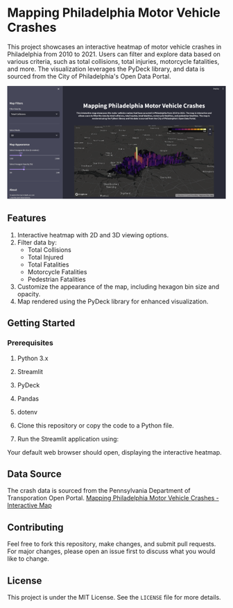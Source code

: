 # Mapping Philadelphia Motor Vehicle Crashes

This project showcases an interactive heatmap of motor vehicle crashes in Philadelphia from 2010 to 2021. Users can filter and explore data based on various criteria, such as total collisions, total injuries, motorcycle fatalities, and more. The visualization leverages the PyDeck library, and data is sourced from the City of Philadelphia's Open Data Portal.

![Streamlit_app_cover](https://github.com/MatthewLSnell/phila_crash/blob/main/Interactive%20Heatmap%20Screenshot.png)

## Features

1. Interactive heatmap with 2D and 3D viewing options.
2. Filter data by:
   - Total Collisions
   - Total Injured
   - Total Fatalities
   - Motorcycle Fatalities
   - Pedestrian Fatalities
3. Customize the appearance of the map, including hexagon bin size and opacity.
4. Map rendered using the PyDeck library for enhanced visualization.

## Getting Started

### Prerequisites

1. Python 3.x
2. Streamlit
3. PyDeck
4. Pandas
5. dotenv

1. Clone this repository or copy the code to a Python file.
2. Run the Streamlit application using:

Your default web browser should open, displaying the interactive heatmap.

## Data Source

The crash data is sourced from the Pennsylvania Department of Transporation Open Portal. [Mapping Philadelphia Motor Vehicle Crashes - Interactive Map](https://pennshare.maps.arcgis.com/apps/webappviewer/index.html?id=8fdbf046e36e41649bbfd9d7dd7c7e7e)


## Contributing

Feel free to fork this repository, make changes, and submit pull requests. For major changes, please open an issue first to discuss what you would like to change.

## License

This project is under the MIT License. See the `LICENSE` file for more details.

